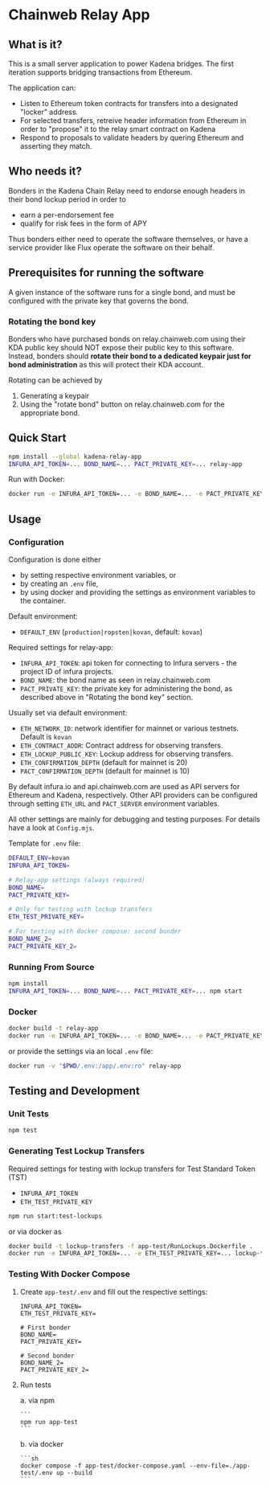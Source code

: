 # Chainweb Relay App

## What is it?

This is a small server application to power Kadena bridges. The first iteration
supports bridging transactions from Ethereum. 

The application can:
- Listen to Ethereum token contracts for transfers into a designated "locker" address.
- For selected transfers, retreive header information from Ethereum in order to "propose" it to the relay smart contract on Kadena
- Respond to proposals to validate headers by quering Ethereum and asserting they match. 

## Who needs it?

Bonders in the Kadena Chain Relay need to endorse enough headers in their bond lockup period in order to
- earn a per-endorsement fee
- qualify for risk fees in the form of APY

Thus bonders either need to operate the software themselves, or have a service provider like Flux operate the software on their behalf.

## Prerequisites for running the software

A given instance of the software runs for a single bond, and must be configured with the private key that governs the bond.

### Rotating the bond key

Bonders who have purchased bonds on relay.chainweb.com using their KDA public key should NOT expose their public key to this software.
Instead, bonders should **rotate their bond to a dedicated keypair just for bond administration** as this will protect their KDA account.

Rotating can be achieved by 
1. Generating a keypair
2. Using the "rotate bond" button on relay.chainweb.com for the appropriate bond.

## Quick Start

```sh
npm install --global kadena-relay-app
INFURA_API_TOKEN=... BOND_NAME=... PACT_PRIVATE_KEY=... relay-app
```

Run with Docker:

```sh
docker run -e INFURA_API_TOKEN=... -e BOND_NAME=... -e PACT_PRIVATE_KEY=... kadena/relay-app
```

## Usage

### Configuration

Configuration is done either

*   by setting respective environment variables, or
*   by creating an `.env` file,
*   by using docker and providing the settings as environment variables to
    the container.

Default environment:

*   `DEFAULT_ENV` (`production|ropsten|kovan`, default: `kovan`)

Required settings for relay-app:

*   `INFURA_API_TOKEN`: api token for connecting to Infura servers - the project ID of infura projects.
*   `BOND_NAME`: the bond name as seen in relay.chainweb.com
*   `PACT_PRIVATE_KEY`: the private key for administering the bond, as described above in "Rotating the bond key" section.

Usually set via default environment:

*   `ETH_NETWORK_ID`: network identifier for mainnet or various testnets. Default is `kovan`
*   `ETH_CONTRACT_ADDR`: Contract address for observing transfers.
*   `ETH_LOCKUP_PUBLIC_KEY`: Lockup address for observing transfers.
*   `ETH_CONFIRMATION_DEPTH` (default for mainnet is 20)
*   `PACT_CONFIRMATION_DEPTH` (default for mainnet is 10)

By default infura.io and api.chainweb.com are used as API servers for Ethereum
and Kadena, respectively. Other API providers can be configured through setting
`ETH_URL` and `PACT_SERVER` environment variables.

All other settings are mainly for debugging and testing purposes. For details
have a look at `Config.mjs`.

Template for `.env` file:

```sh
DEFAULT_ENV=kovan
INFURA_API_TOKEN=

# Relay-app settings (always required)
BOND_NAME=
PACT_PRIVATE_KEY=

# Only for testing with lockup transfers
ETH_TEST_PRIVATE_KEY=

# For testing with docker compose: second bonder
BOND_NAME_2=
PACT_PRIVATE_KEY_2=
```

### Running From Source

```sh
npm install
INFURA_API_TOKEN=... BOND_NAME=... PACT_PRIVATE_KEY=... npm start
```

### Docker

```sh
docker build -t relay-app
docker run -e INFURA_API_TOKEN=... -e BOND_NAME=... -e PACT_PRIVATE_KEY=... relay-app
```

or provide the settings via an local `.env` file:

```sh
docker run -v "$PWD/.env:/app/.env:ro" relay-app
```

## Testing and Development

### Unit Tests

```sh
npm test
```

### Generating Test Lockup Transfers

Required settings for testing with lockup transfers for Test Standard Token (TST)

*   `INFURA_API_TOKEN`
*   `ETH_TEST_PRIVATE_KEY`

```sh
npm run start:test-lockups
```

or via docker as

```sh
docker build -t lockup-transfers -f app-test/RunLockups.Dockerfile .
docker run -e INFURA_API_TOKEN=... -e ETH_TEST_PRIVATE_KEY=... lockup-transfers
```

### Testing With Docker Compose

1.  Create `app-test/.env` and fill out the respective settings:

    ```
    INFURA_API_TOKEN=
    ETH_TEST_PRIVATE_KEY=
    
    # First bonder
    BOND_NAME=
    PACT_PRIVATE_KEY=
    
    # Second bonder
    BOND_NAME_2=
    PACT_PRIVATE_KEY_2=
    ```

2.  Run tests

    a.  via npm

        ```
        npm run app-test
        ```

    b.  via docker

        ```sh
        docker compose -f app-test/docker-compose.yaml --env-file=./app-test/.env up --build
        ```
